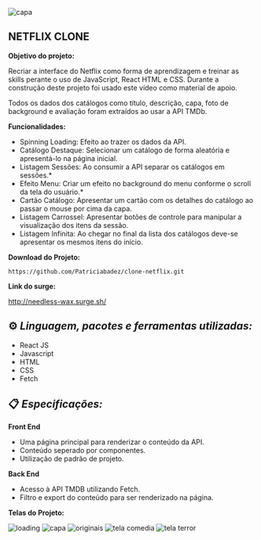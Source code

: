 ![capa](https://user-images.githubusercontent.com/88301906/154612233-db4f215a-0d4d-4950-a5df-f0e916428a48.png)


## NETFLIX CLONE ##

**Objetivo do projeto:**

Recriar a interface do Netflix como forma de aprendizagem e treinar as skills perante o uso de JavaScript, React HTML e CSS. Durante a construção deste projeto foi usado este vídeo como material de apoio.

Todos os dados dos catálogos como título, descrição, capa, foto de background e avaliação foram extraídos ao usar a API TMDb.


**Funcionalidades:**

 - Spinning Loading: Efeito ao trazer os dados da API.
 - Catálogo Destaque: Selecionar um catálogo de forma aleatória e apresentá-lo na página inicial.
 - Listagem Sessões: Ao consumir a API separar os catálogos em sessões.*
 - Efeito Menu: Criar um efeito no background do menu conforme o scroll da tela do usuário.*
 - Cartão Catálogo: Apresentar um cartão com os detalhes do catálogo ao passar o mouse por cima da capa.
 - Listagem Carrossel: Apresentar botões de controle para manipular a visualização dos itens da sessão.
 - Listagem Infinita: Ao chegar no final da lista dos catálogos deve-se apresentar os mesmos itens do início.


 
**Download do Projeto:**
```
https://github.com/Patriciabadez/clone-netflix.git
```
**Link do surge:**

http://needless-wax.surge.sh/


## ⚙️ *Linguagem, pacotes e ferramentas utilizadas:* ##

- React JS
- Javascript
- HTML
- CSS
- Fetch

## 📋 *Especificações:*

**Front End**

- Uma página principal para renderizar o conteúdo da API.
- Conteúdo seperado por componentes. 
- Utilização de padrão de projeto.

**Back End**

- Acesso à API TMDB utilizando Fetch.
- Filtro e export do conteúdo para ser renderizado na página.



**Telas do Projeto:**

![loading](https://user-images.githubusercontent.com/88301906/154612218-2be2ace5-93a1-4f9e-8c7e-bcaf367594f8.png)
![capa](https://user-images.githubusercontent.com/88301906/154612233-db4f215a-0d4d-4950-a5df-f0e916428a48.png)
![originais](https://user-images.githubusercontent.com/88301906/154612256-646ff736-f44f-40c4-8b5f-dc2ea8019ffa.png)
![tela comedia](https://user-images.githubusercontent.com/88301906/154612294-12ba5422-a54e-4a74-b5fa-e049c8e1f04c.png)
![tela terror](https://user-images.githubusercontent.com/88301906/154612313-47a6bd3d-d982-4d3b-b75a-2b464756a62d.png)
